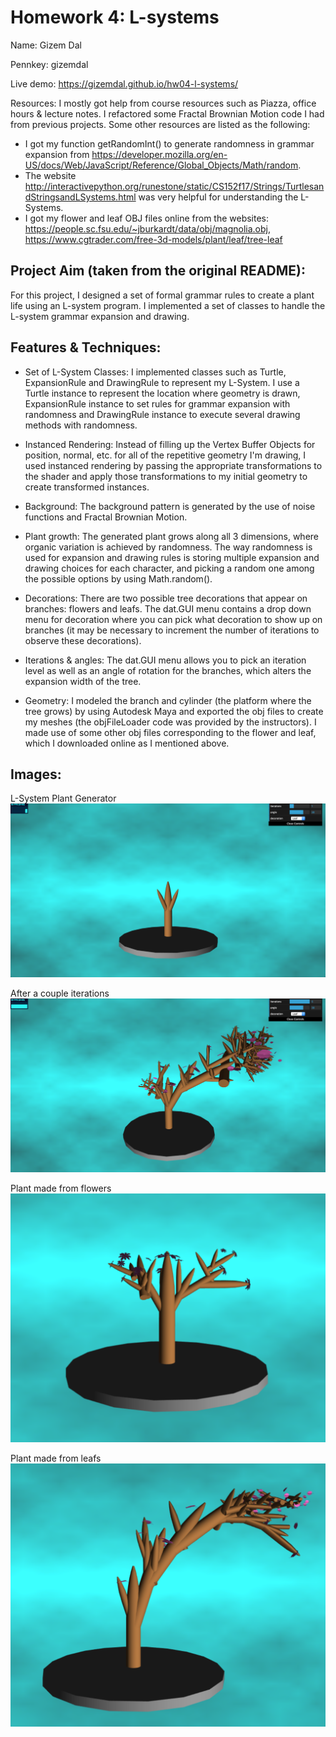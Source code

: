 # Homework 4: L-systems

Name: Gizem Dal

Pennkey: gizemdal

Live demo: https://gizemdal.github.io/hw04-l-systems/

Resources:
I mostly got help from course resources such as Piazza, office hours & lecture notes. I refactored some Fractal Brownian Motion code I had from previous projects. Some other resources are listed as the following:
- I got my function getRandomInt() to generate randomness in grammar expansion from https://developer.mozilla.org/en-US/docs/Web/JavaScript/Reference/Global_Objects/Math/random. 
- The website http://interactivepython.org/runestone/static/CS152f17/Strings/TurtlesandStringsandLSystems.html was very helpful for understanding the L-Systems.
- I got my flower and leaf OBJ files online from the websites: https://people.sc.fsu.edu/~jburkardt/data/obj/magnolia.obj, https://www.cgtrader.com/free-3d-models/plant/leaf/tree-leaf

## Project Aim (taken from the original README):

For this project, I designed a set of formal grammar rules to create a plant life using an L-system program. I implemented a set of classes to handle the L-system grammar expansion and drawing.

## Features & Techniques:

- Set of L-System Classes: I implemented classes such as Turtle, ExpansionRule and DrawingRule to represent my L-System. I use a Turtle instance to represent the location where geometry is drawn, ExpansionRule instance to set rules for grammar expansion with randomness and DrawingRule instance to execute several drawing methods with randomness.

- Instanced Rendering: Instead of filling up the Vertex Buffer Objects for position, normal, etc. for all of the repetitive geometry I'm drawing, I used instanced rendering by passing the appropriate transformations to the shader and apply those transformations to my initial geometry to create transformed instances.

- Background: The background pattern is generated by the use of noise functions and Fractal Brownian Motion.

- Plant growth: The generated plant grows along all 3 dimensions, where organic variation is achieved by randomness. The way randomness is used for expansion and drawing rules is storing multiple expansion and drawing choices for each character, and picking a random one among the possible options by using Math.random().

- Decorations: There are two possible tree decorations that appear on branches: flowers and leafs. The dat.GUI menu contains a drop down menu for decoration where you can pick what decoration to show up on branches (it may be necessary to increment the number of iterations to observe these decorations).

- Iterations & angles: The dat.GUI menu allows you to pick an iteration level as well as an angle of rotation for the branches, which alters the expansion width of the tree.

- Geometry: I modeled the branch and cylinder (the platform where the tree grows) by using Autodesk Maya and exported the obj files to create my meshes (the objFileLoader code was provided by the instructors). I made use of some other obj files corresponding to the flower and leaf, which I downloaded online as I mentioned above.


## Images:

L-System Plant Generator
![initial.png](imgs/initial.png)

After a couple iterations
![iterations.png](imgs/iterations.png)

Plant made from flowers
![flower.png](imgs/flower.png)

Plant made from leafs
![leaf.png](imgs/leaf.png)
